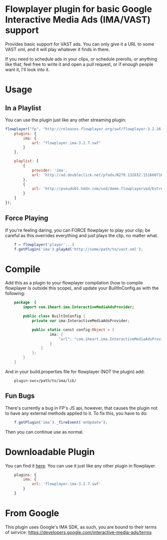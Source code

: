 # Flowplayer plugin for basic Google Interactive Media Ads (IMA/VAST) support

Provides basic support for VAST ads.  You can only give it a URL to some VAST xml, and it will play whatever it finds in there.

If you need to schedule ads in your clips, or schedule prerolls, or anything like that, feel free to write it and open a pull request, or if enough people want it, I'll look into it.

# Usage

## In a Playlist

You can use the plugin just like any other streaming plugin:

```javascript
flowplayer("fp", "http://releases.flowplayer.org/swf/flowplayer-3.2.16.swf", {
	plugins: {
		ima: {
			url: "flowplayer.ima-3.2.7.swf"
		}
	},

	playlist: [
		{
			provider: 'ima',
			url: 'http://ad.doubleclick.net/pfadx/N270.132652.1516607168321/B3442378.3;dcadv=1379578;sz=0x0;ord=79879;dcmt=text/xml'
		},
		{
			url: 'http://pseudo01.hddn.com/vod/demo.flowplayervod/Extremists.flv'
		}
	]
});
```

## Force Playing

If you're feeling daring, you can FORCE flowplayer to play your clip; be careful as this overrides everything and just plays the clip, no matter what.

```javascript
	f = flowplayer('player'...)
	f.getPlugin('ima').playAd('http://some/path/to/vast.xml');
```

# Compile

Add this as a plugin to your flowplayer compilation (how to compile flowplayer is outside this scope), and update your
BuiltInConfig.as with the following:

```actionscript
	package  {
		import com.iheart.ima.InteractiveMediaAdsProvider;

		public class BuiltInConfig {
			private var ima:InteractiveMediaAdsProvider;

			public static const config:Object = {
					ima: {
						"url": "com.iheart.ima.InteractiveMediaAdsProvider"
					}
				}
			};
		}
	}
```

And in your build.properties file for flowplayer (NOT the plugin) add:

```
	plugin-swc=/path/to/ima/lib/
```

## Fun Bugs

There's currently a bug in FP's JS api, however, that causes the plugin not to have any external methods applied to it.  To fix this, you have to do:

```javascript
	f.getPlugin('ima')._fireEvent('onUpdate');
```

Then you can continue use as normal.

# Downloadable Plugin

You can find it [here](dist/flowplayer.ima-3.2.7.swf?raw=true). You can use it just like any other plugin in flowplayer.

```javascript
	plugins: {
		ima: {
			url: 'flowplayer.ima-3.2.7.swf'
		}
	}
```

# From Google

This plugin uses Google's IMA SDK, as such, you are bound to their terms of service: https://developers.google.com/interactive-media-ads/terms
